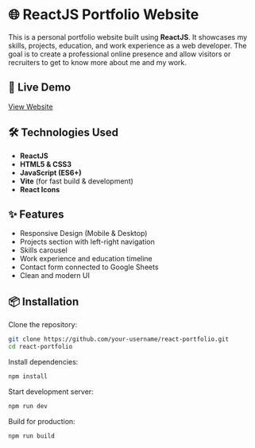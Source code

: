 # 🌐 ReactJS Portfolio Website

This is a personal portfolio website built using **ReactJS**. It showcases my skills, projects, education, and work experience as a web developer. The goal is to create a professional online presence and allow visitors or recruiters to get to know more about me and my work.

## 🚀 Live Demo

[View Website](https://your-portfolio-url.com)


## 🛠️ Technologies Used

- **ReactJS**
- **HTML5 & CSS3**
- **JavaScript (ES6+)**
- **Vite** (for fast build & development)
- **React Icons**

## ✨ Features

- Responsive Design (Mobile & Desktop)
- Projects section with left-right navigation
- Skills carousel
- Work experience and education timeline
- Contact form connected to Google Sheets
- Clean and modern UI

## 📦 Installation

Clone the repository:

```bash
git clone https://github.com/your-username/react-portfolio.git
cd react-portfolio

```
Install dependencies:
```bash
npm install
```
Start development server:
```bash
npm run dev
```
Build for production:
```bash
npm run build
```



